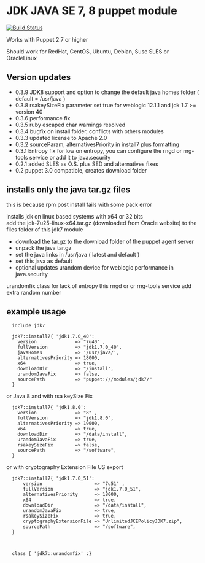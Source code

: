 JDK JAVA SE 7, 8 puppet module
============================== 
[![Build Status](https://travis-ci.org/biemond/biemond-jdk7.png)](https://travis-ci.org/biemond/biemond-jdk7)


Works with Puppet 2.7 or higher

Should work for RedHat, CentOS, Ubuntu, Debian, Suse SLES or OracleLinux 

Version updates
---------------

- 0.3.9 JDK8 support and option to change the default java homes folder ( default = /usr/java ) 
- 0.3.8 rsakeySizeFix parameter set true for weblogic 12.1.1 and jdk 1.7 >= version 40
- 0.3.6 performance fix
- 0.3.5 ruby escaped char warnings resolved
- 0.3.4 bugfix on install folder, conflicts with others modules
- 0.3.3 updated license to Apache 2.0
- 0.3.2 sourceParam, alternativesPriority in install7 plus formatting
- 0.3.1 Entropy fix for low on entropy, you can configure the rngd or rng-tools service or add it to java.security 
- 0.2.1 added SLES as O.S. plus SED and alternatives fixes
- 0.2 puppet 3.0 compatible, creates download folder


installs only the java tar.gz files
-----------------------------------
this is because rpm post install fails with some pack error

installs jdk on linux based systems with x64 or 32 bits   
add the jdk-7u25-linux-x64.tar.gz (downloaded from Oracle website) to the files folder of this jdk7 module

- download the tar.gz to the download folder of the puppet agent server
- unpack the java tar.gz
- set the java links in /usr/java ( latest and default ) 
- set this java as default
- optional updates urandom device for weblogic performance in java.security

urandomfix class for lack of entropy this rngd or or rng-tools service add extra random number  

example usage
-------------

	  include jdk7
	
	  jdk7::install7{ 'jdk1.7.0_40':
	    version              => "7u40" , 
	    fullVersion          => "jdk1.7.0_40",
	    javaHomes            => '/usr/java/',
	    alternativesPriority => 18000, 
	    x64                  => true,
	    downloadDir          => "/install",
	    urandomJavaFix       => false,
	    sourcePath           => "puppet:///modules/jdk7/"
	  }

or Java 8 and with rsa keySize Fix

      jdk7::install7{ 'jdk1.8.0':
        version              => "8" , 
        fullVersion          => "jdk1.8.0",
        alternativesPriority => 19000, 
        x64                  => true,
        downloadDir          => "/data/install",
        urandomJavaFix       => true,
        rsakeySizeFix        => false,
        sourcePath           => "/software",
      }

or with cryptography Extension File US export

	  jdk7::install7{ 'jdk1.7.0_51':
	      version                   => "7u51" , 
	      fullVersion               => "jdk1.7.0_51",
	      alternativesPriority      => 18000, 
	      x64                       => true,
	      downloadDir               => "/data/install",
	      urandomJavaFix            => true,
	      rsakeySizeFix             => true,
	      cryptographyExtensionFile => "UnlimitedJCEPolicyJDK7.zip",
	      sourcePath                => "/software",
	  }


	  
	  class { 'jdk7::urandomfix' :}
  
  
 
